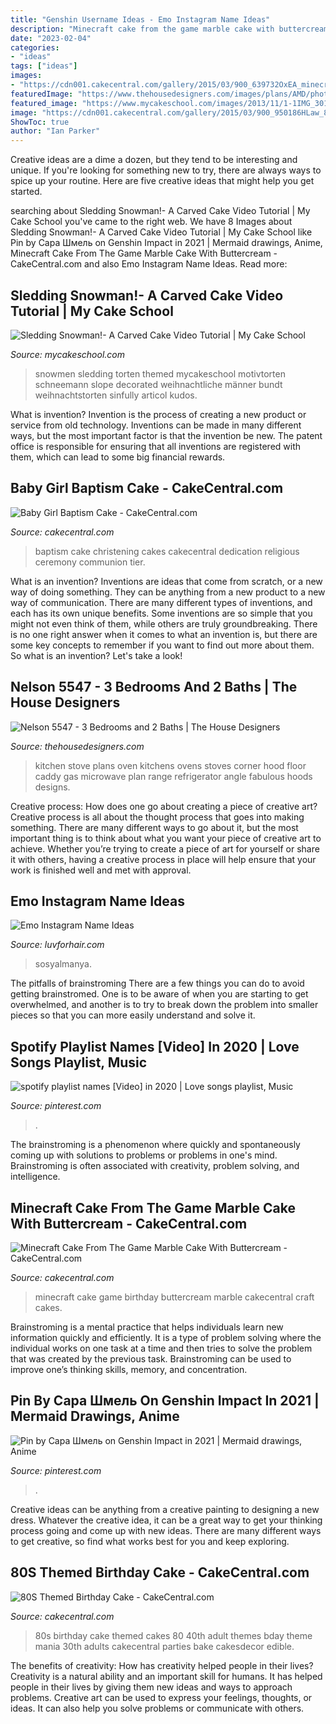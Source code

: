 ```yaml
---
title: "Genshin Username Ideas - Emo Instagram Name Ideas"
description: "Minecraft cake from the game marble cake with buttercream"
date: "2023-02-04"
categories:
- "ideas"
tags: ["ideas"]
images:
- "https://cdn001.cakecentral.com/gallery/2015/03/900_639732OxEA_minecraft-cake-from-the-game-marble-cake-with-buttercream.jpg"
featuredImage: "https://www.thehousedesigners.com/images/plans/AMD/photos/1322_kitchen.jpg"
featured_image: "https://www.mycakeschool.com/images/2013/11/1-1IMG_3017.jpg"
image: "https://cdn001.cakecentral.com/gallery/2015/03/900_950186HLaw_80s-themed-birthday-cake.jpg"
ShowToc: true
author: "Ian Parker"
---
```



Creative ideas are a dime a dozen, but they tend to be interesting and unique. If you're looking for something new to try, there are always ways to spice up your routine. Here are five creative ideas that might help you get started.

	

		
searching about Sledding Snowman!- A Carved Cake Video Tutorial | My Cake School you've came to the right web. We have 8 Images about Sledding Snowman!- A Carved Cake Video Tutorial | My Cake School like Pin by Сара Шмель on Genshin Impact in 2021 | Mermaid drawings, Anime, Minecraft Cake From The Game Marble Cake With Buttercream - CakeCentral.com and also Emo Instagram Name Ideas. Read more:
		
    
## Sledding Snowman!- A Carved Cake Video Tutorial | My Cake School

<img loading=lazy src="https://www.mycakeschool.com/images/2013/11/1-1IMG_3017.jpg" onerror="this.onerror=null;this.src='https://tse2.mm.bing.net/th?id=OIP.mAsBW1RwueItyitISashRwHaKW&amp;pid=15.1';" alt="Sledding Snowman!- A Carved Cake Video Tutorial | My Cake School">

_Source: mycakeschool.com_

>snowmen sledding torten themed mycakeschool motivtorten schneemann slope decorated weihnachtliche männer bundt weihnachtstorten sinfully articol kudos. 

	

What is invention?
Invention is the process of creating a new product or service from old technology. Inventions can be made in many different ways, but the most important factor is that the invention be new. 
The patent office is responsible for ensuring that all inventions are registered with them, which can lead to some big financial rewards.

    
## Baby Girl Baptism Cake - CakeCentral.com

<img loading=lazy src="https://cdn001.cakecentral.com/gallery/2016/02/900_baby-girl-baptism-cake-984479wmu1d.JPG" onerror="this.onerror=null;this.src='https://tse1.mm.bing.net/th?id=OIP.DNigkadkxlIFhaUshGWmigHaLq&amp;pid=15.1';" alt="Baby Girl Baptism Cake - CakeCentral.com">

_Source: cakecentral.com_

>baptism cake christening cakes cakecentral dedication religious ceremony communion tier. 

	

What is an invention?
Inventions are ideas that come from scratch, or a new way of doing something. They can be anything from a new product to a new way of communication. There are many different types of inventions, and each has its own unique benefits. Some inventions are so simple that you might not even think of them, while others are truly groundbreaking. There is no one right answer when it comes to what an invention is, but there are some key concepts to remember if you want to find out more about them. So what is an invention? Let's take a look!

    
## Nelson 5547 - 3 Bedrooms And 2 Baths | The House Designers

<img loading=lazy src="https://www.thehousedesigners.com/images/plans/AMD/photos/1322_kitchen.jpg" onerror="this.onerror=null;this.src='https://tse4.mm.bing.net/th?id=OIP.JGcCRpl-kqSjmaRi98D3SAHaLF&amp;pid=15.1';" alt="Nelson 5547 - 3 Bedrooms and 2 Baths | The House Designers">

_Source: thehousedesigners.com_

>kitchen stove plans oven kitchens ovens stoves corner hood floor caddy gas microwave plan range refrigerator angle fabulous hoods designs. 

	

Creative process: How does one go about creating a piece of creative art?
Creative process is all about the thought process that goes into making something. There are many different ways to go about it, but the most important thing is to think about what you want your piece of creative art to achieve. Whether you’re trying to create a piece of art for yourself or share it with others, having a creative process in place will help ensure that your work is finished well and met with approval.

    
## Emo Instagram Name Ideas

<img loading=lazy src="https://i.pinimg.com/originals/cf/93/83/cf9383e3f6edda72472186275cf56dd0.png" onerror="this.onerror=null;this.src='https://tse4.mm.bing.net/th?id=OIP.-xf9NysuXoviPDgXMUVd7QHaNK&amp;pid=15.1';" alt="Emo Instagram Name Ideas">

_Source: luvforhair.com_

>sosyalmanya. 

	

The pitfalls of brainstroming
There are a few things you can do to avoid getting brainstromed. One is to be aware of when you are starting to get overwhelmed, and another is to try to break down the problem into smaller pieces so that you can more easily understand and solve it.

    
## Spotify Playlist Names [Video] In 2020 | Love Songs Playlist, Music

<img loading=lazy src="https://i.pinimg.com/736x/70/aa/23/70aa2398d675a4d81156227bfbc567b6.jpg" onerror="this.onerror=null;this.src='https://tse2.mm.bing.net/th?id=OIP.xHm1_e47O6Yc_PIIIoaumQHaNK&amp;pid=15.1';" alt="spotify playlist names [Video] in 2020 | Love songs playlist, Music">

_Source: pinterest.com_

>. 

	

The brainstroming is a phenomenon where quickly and spontaneously coming up with solutions to problems or problems in one's mind. Brainstroming is often associated with creativity, problem solving, and intelligence.

    
## Minecraft Cake From The Game Marble Cake With Buttercream - CakeCentral.com

<img loading=lazy src="https://cdn001.cakecentral.com/gallery/2015/03/900_639732OxEA_minecraft-cake-from-the-game-marble-cake-with-buttercream.jpg" onerror="this.onerror=null;this.src='https://tse3.mm.bing.net/th?id=OIP.3zBCL7UISGu9wJzMxJqCswHaJ4&amp;pid=15.1';" alt="Minecraft Cake From The Game Marble Cake With Buttercream - CakeCentral.com">

_Source: cakecentral.com_

>minecraft cake game birthday buttercream marble cakecentral craft cakes. 

	

Brainstroming is a mental practice that helps individuals learn new information quickly and efficiently. It is a type of problem solving where the individual works on one task at a time and then tries to solve the problem that was created by the previous task. Brainstroming can be used to improve one’s thinking skills, memory, and concentration.

    
## Pin By Сара Шмель On Genshin Impact In 2021 | Mermaid Drawings, Anime

<img loading=lazy src="https://i.pinimg.com/736x/cd/78/0c/cd780ce70068d0ebe79f0cd78b1f5d95.jpg" onerror="this.onerror=null;this.src='https://tse3.mm.bing.net/th?id=OIP.W4Xuv1Fj_4xa3pwgOb9zRAHaJ3&amp;pid=15.1';" alt="Pin by Сара Шмель on Genshin Impact in 2021 | Mermaid drawings, Anime">

_Source: pinterest.com_

>. 

	

Creative ideas can be anything from a creative painting to designing a new dress. Whatever the creative idea, it can be a great way to get your thinking process going and come up with new ideas. There are many different ways to get creative, so find what works best for you and keep exploring.

    
## 80S Themed Birthday Cake - CakeCentral.com

<img loading=lazy src="https://cdn001.cakecentral.com/gallery/2015/03/900_950186HLaw_80s-themed-birthday-cake.jpg" onerror="this.onerror=null;this.src='https://tse4.mm.bing.net/th?id=OIP.5KAqtCytwHY6mp9KcrU_PQHaKD&amp;pid=15.1';" alt="80S Themed Birthday Cake - CakeCentral.com">

_Source: cakecentral.com_

>80s birthday cake themed cakes 80 40th adult themes bday theme mania 30th adults cakecentral parties bake cakesdecor edible. 

	

The benefits of creativity: How has creativity helped people in their lives?
Creativity is a natural ability and an important skill for humans. It has helped people in their lives by giving them new ideas and ways to approach problems. Creative art can be used to express your feelings, thoughts, or ideas. It can also help you solve problems or communicate with others.

